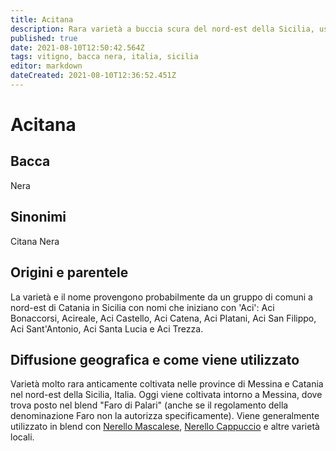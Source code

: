 ```yaml
---
title: Acitana
description: Rara varietà a buccia scura del nord-est della Sicilia, usata in blend.
published: true
date: 2021-08-10T12:50:42.564Z
tags: vitigno, bacca nera, italia, sicilia
editor: markdown
dateCreated: 2021-08-10T12:36:52.451Z
---
```


# Acitana

## Bacca
Nera

## Sinonimi
Citana Nera

## Origini e parentele
La varietà e il nome provengono probabilmente da un gruppo di comuni a nord-est di Catania in Sicilia con nomi che iniziano con 'Aci': Aci Bonaccorsi, Acireale, Aci Castello, Aci Catena, Aci Platani, Aci San Filippo, Aci Sant'Antonio, Aci Santa Lucia e Aci Trezza.

## Diffusione geografica e come viene utilizzato

Varietà molto rara anticamente coltivata nelle province di Messina e Catania nel nord-est della Sicilia, Italia. Oggi viene coltivata intorno a Messina, dove trova posto nel blend "Faro di Palari" (anche se il regolamento della denominazione Faro non la autorizza specificamente). Viene generalmente utilizzato in blend con [Nerello Mascalese](/vitigni/bacca-nera/nerello-mascalese), [Nerello Cappuccio](/vitigni/bacca-nera/nerello-cappuccio) e altre varietà locali.


